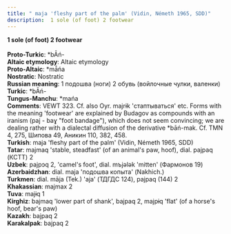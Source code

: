 ```yaml
---
title: " maja 'fleshy part of the palm' (Vidin, Németh 1965, SDD)"
description:  1 sole (of foot) 2 footwear
---
```

<strong> 1 sole (of foot) 2 footwear</strong><br><br>
<strong>Proto-Turkic</strong>:  *bĀń-<br>
<strong>Altaic etymology</strong>:  Altaic etymology<br>
<strong> Proto-Altaic</strong>:  *mā́ńa<br>
<strong>Nostratic</strong>:  Nostratic<br>
<strong>Russian meaning</strong>:  1 подошва (ноги) 2 обувь (войлочные чулки, валенки)<br>
<strong>Turkic</strong>:  *bĀń-<br>
<strong>Tungus-Manchu</strong>:  *mańa<br>
<strong>Comments</strong>:  VEWT 323. Cf. also Oyr. majrɨk 'стаптываться' etc. Forms with the meaning 'footwear' are explained by Budagov as compounds with an iranism (paj - baɣ "foot bandage"), which does not seem convincing; we are dealing rather with a dialectal diffusion of the derivative *bāń-mak. Cf. TMN 4, 275, Шипова 49, Аникин 110, 382, 458.<br>
<strong>Turkish</strong>:  maja 'fleshy part of the palm' (Vidin, Németh 1965, SDD)<br>
<strong>Tatar</strong>:  majmaq 'stable, steadfast' (of an animal's paw, hoof), dial. pajpaq (КСТТ) 2<br>
<strong>Uzbek</strong>:  pajpɔq 2, 'camel's foot', dial. mъjǝlǝk 'mitten' (Фармонов 19)<br>
<strong>Azerbaidzhan</strong>:  dial. maja 'подошва копыта' (Nakhich.)<br>
<strong>Turkmen</strong>:  dial. māja (Tek.) 'aja' (ТДГДС 124), pajpaq (144) 2<br>
<strong>Khakassian</strong>:  majmax 2<br>
<strong>Tuva</strong>:  majɨq 1<br>
<strong>Kirghiz</strong>:  bajmaq 'lower part of shank', bajpaq 2, majpɨq 'flat' (of a horse's hoof, bear's paw)<br>
<strong>Kazakh</strong>:  bajpaq 2<br>
<strong>Karakalpak</strong>:  bajpaq 2<br>


